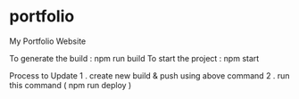 # portfolio
My Portfolio Website

To generate the build : npm run build 
To start the project : npm start 

Process to Update 
1 . create new build & push using above command
2 . run this command ( npm run deploy ) 



